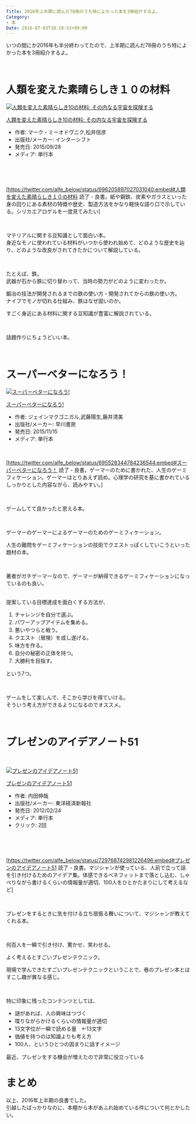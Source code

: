 ```yaml
---
Title: 2016年上半期に読んだ78冊のうち特によかった本を3冊紹介するよ。
Category:
- 本
Date: 2016-07-03T10:18:53+09:00
---
```



いつの間にか2016年も半分終わってたので、上半期に読んだ78冊のうち特によかった本を3冊紹介するよ。

 

# 人類を変えた素晴らしき１０の材料

<div class="freezed">
<div class="external-link-detail"><a href="https://www.amazon.co.jp/exec/obidos/ASIN/4772695478/ab1025-22/"><img class="external-link-detail-image" title="人類を変えた素晴らしき10の材料: その内なる宇宙を探険する" src="https://ecx.images-amazon.com/images/I/51T7gPZIckL._SL160_.jpg" alt="人類を変えた素晴らしき10の材料: その内なる宇宙を探険する" /></a>
<div class="external-link-detail-info">
<p class="external-link-detail-title"><a href="https://www.amazon.co.jp/exec/obidos/ASIN/4772695478/ab1025-22/">人類を変えた素晴らしき10の材料: その内なる宇宙を探険する</a>
<ul>
<li><span class="external-link-detail-label">作者:</span> マーク・ミーオドヴニク,松井信彦</li>
<li><span class="external-link-detail-label">出版社/メーカー:</span> インターシフト</li>
<li><span class="external-link-detail-label">発売日:</span> 2015/09/28</li>
<li><span class="external-link-detail-label">メディア:</span> 単行本</li>

</ul>
</div>
<div class="external-link-detail-foot"> </div>
</div>
</div>

 

[https://twitter.com/alfe_below/status/696205897027031040:embed#人類を変えた素晴らしき１０の材料 読了 - 良書。紙や鋼鉄、炭素やガラスといった身の回りにある素材の特徴や歴史、製造方法をかなり軽快な語り口で示している。シリカエアロゲルを一度見てみたい]

 

マテリアルに関する豆知識として面白い本。<br />身近なモノに使われている材料がいつから使われ始めて、どのような歴史を辿り、どのような改良がされてきたかについて解説している。

 

たとえば、鉄。<br />武器が石から鉄に切り替わって、当時の勢力がどのように変わったか。

鍛冶の技法が開発されるまでの鉄の使い方・開発されてからの鉄の使い方。<br />ナイフでモノが切れる仕組み、鉄はなぜ固いのか。

すごく身近にある材料に関する豆知識が豊富に解説されている。

 

話題作りにちょうどいい本。

 

# スーパーベターになろう！

<div class="freezed">
<div class="external-link-detail"><a href="https://www.amazon.co.jp/exec/obidos/ASIN/415209575X/ab1025-22/"><img class="external-link-detail-image" title="スーパーベターになろう!" src="https://ecx.images-amazon.com/images/I/51a21XrAtoL._SL160_.jpg" alt="スーパーベターになろう!" /></a>
<div class="external-link-detail-info">
<p class="external-link-detail-title"><a href="https://www.amazon.co.jp/exec/obidos/ASIN/415209575X/ab1025-22/">スーパーベターになろう!</a>
<ul>
<li><span class="external-link-detail-label">作者:</span> ジェインマクゴニガル,武藤陽生,藤井清美</li>
<li><span class="external-link-detail-label">出版社/メーカー:</span> 早川書房</li>
<li><span class="external-link-detail-label">発売日:</span> 2015/11/15</li>
<li><span class="external-link-detail-label">メディア:</span> 単行本</li>

</ul>
</div>
<div class="external-link-detail-foot"> </div>
</div>
</div>

[https://twitter.com/alfe_below/status/695528344784236544:embed#スーパーベターになろう！ 読了 - 良書。ゲーマーのために書かれた、人生のゲーミフィケーション。ゲーマーはとりあえず読め。心理学の研究を基に書かれているしっかりとした内容ながら、読みやすい。]

 

ゲームしてて良かったと思える本。

 

ゲーマーのゲーマーによるゲーマーのためのゲーミフィケーション。

人生の難問をゲーミフィケーションの技術でクエストっぽくしていこうといった題材の本。

 

著者がガチゲーマーなので、ゲーマーが納得できるゲーミフィケーションになっているのも良い。

<br />提案している目標達成を面白くする方法が、
<ol>
<li><span style="line-height: 1.5;">チャレンジを自分で選ぶ。</span></li>
<li><span style="line-height: 1.5;">パワーアップアイテムを集める。</span></li>
<li><span style="line-height: 1.5;">悪いやつらと戦う。</span></li>
<li><span style="line-height: 1.5;">クエスト（冒険）を成し遂げる。</span></li>
<li><span style="line-height: 1.5;">味方を作る。</span></li>
<li><span style="line-height: 1.5;">自分の秘密の正体を持つ。</span></li>
<li><span style="line-height: 1.5;">大勝利を目指す。</span></li>
</ol>

という7つ。

 

ゲームをして楽しんで、そこから学びを得ていける。<br />そういう考え方ができるようになるのでオススメ。

 

# プレゼンのアイデアノート51


 
<div class="freezed">
<div class="external-link-detail"><a href="https://www.amazon.co.jp/exec/obidos/ASIN/4492557067/ab1025-22/"><img class="external-link-detail-image" title="プレゼンのアイデアノート51" src="https://ecx.images-amazon.com/images/I/31zfsw2ozOL._SL160_.jpg" alt="プレゼンのアイデアノート51" /></a>
<div class="external-link-detail-info">
<p class="external-link-detail-title"><a href="https://www.amazon.co.jp/exec/obidos/ASIN/4492557067/ab1025-22/">プレゼンのアイデアノート51</a>
<ul>
<li><span class="external-link-detail-label">作者:</span> 内田伸哉</li>
<li><span class="external-link-detail-label">出版社/メーカー:</span> 東洋経済新報社</li>
<li><span class="external-link-detail-label">発売日:</span> 2012/02/24</li>
<li><span class="external-link-detail-label">メディア:</span> 単行本</li>
<li><span class="external-link-detail-label">クリック</span>: 2回</li>

</ul>
</div>
<div class="external-link-detail-foot"> </div>
</div>
</div>

 

[https://twitter.com/alfe_below/status/729768742981226496:embed#プレゼンのアイデアノート51 読了 - 良書。マジシャンが使っている、人前で立って話を引き付けるためのアイデア集。体感できるベネフィットまで落とし込む、しゃべりながら書けるくらいの情報量が適切、100人をひとかたまりにして考えるなど]

 

プレゼンをするときに気を付ける立ち居振る舞いについて、マジシャンが教えてくれる本。

 

何百人を一瞬で引き付け、驚かせ、笑わせる。

よく考えるとすごいプレゼンテクニック。

現場で学んできたすごいプレゼンテクニックということで、巷のプレゼン本とはすこし趣が異なる感じ。

 

特に印象に残ったコンテンツとしては、
<ul>
<li><span style="line-height: 1.5;">謎があれば、人の興味はつづく</span></li>
<li><span style="line-height: 1.5;">喋りながらかけるくらいの情報量が適切</span></li>
<li><span style="line-height: 1.5;">13文字位が一瞬で読める量　←13文字</span></li>
<li><span style="line-height: 1.5;">価値を持つのは知識よりも考え方</span></li>
<li><span style="line-height: 1.5;">100人、というひとつの固まりに話すイメージ</span></li>
</ul>

最近、プレゼンをする機会が増えたので非常に役立っている

# まとめ


以上、2016年上半期の良書でした。<br />引越したばっかりなのに、本棚から本があふれ始めている件について何とかしたい。

